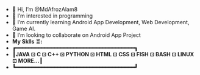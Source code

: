- 👋 Hi, I’m @MdAfrozAlam8
- 👀 I’m interested in programming
- 🌱 I’m currently learning Android App Development, Web Development, Game AI.
- 💞️ I’m looking to collaborate on Android App Project
- **My Sklls ♖:**
- **┏━━━━━━━━━━━━━━━━━━━━━━━━━━━━━━━━━━━━━┓**
- **┃JAVA ⊡ C ⊡ C++ ⊡ PYTHON ⊡ HTML ⊡ CSS ⊡ FISH ⊡ BASH ⊡ LINUX ⊡ MORE...┃**
- **┗━━━━━━━━━━━━━━━━━━━━━━━━━━━━━━━━━━━━━┛**


<!---
MdAfrozAlam8/MdAfrozAlam8 is a ✨ special ✨ repository because its `README.md` (this file) appears on your GitHub profile.
You can click the Preview link to take a look at your changes.
--->
